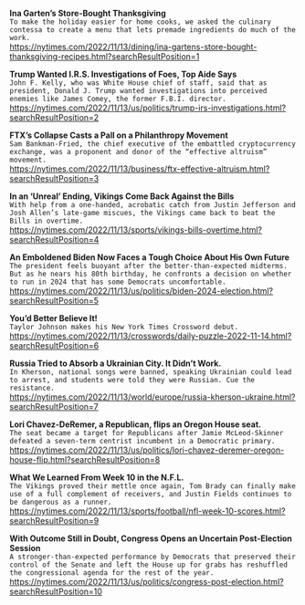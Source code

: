**Ina Garten’s Store-Bought Thanksgiving**\
`To make the holiday easier for home cooks, we asked the culinary contessa to create a menu that lets premade ingredients do much of the work.`\
https://nytimes.com/2022/11/13/dining/ina-gartens-store-bought-thanksgiving-recipes.html?searchResultPosition=1

**Trump Wanted I.R.S. Investigations of Foes, Top Aide Says**\
`John F. Kelly, who was White House chief of staff, said that as president, Donald J. Trump wanted investigations into perceived enemies like James Comey, the former F.B.I. director.`\
https://nytimes.com/2022/11/13/us/politics/trump-irs-investigations.html?searchResultPosition=2

**FTX’s Collapse Casts a Pall on a Philanthropy Movement**\
`Sam Bankman-Fried, the chief executive of the embattled cryptocurrency exchange, was a proponent and donor of the “effective altruism” movement.`\
https://nytimes.com/2022/11/13/business/ftx-effective-altruism.html?searchResultPosition=3

**In an ‘Unreal’ Ending, Vikings Come Back Against the Bills**\
`With help from a one-handed, acrobatic catch from Justin Jefferson and Josh Allen’s late-game miscues, the Vikings came back to beat the Bills in overtime.`\
https://nytimes.com/2022/11/13/sports/vikings-bills-overtime.html?searchResultPosition=4

**An Emboldened Biden Now Faces a Tough Choice About His Own Future**\
`The president feels buoyant after the better-than-expected midterms. But as he nears his 80th birthday, he confronts a decision on whether to run in 2024 that has some Democrats uncomfortable.`\
https://nytimes.com/2022/11/13/us/politics/biden-2024-election.html?searchResultPosition=5

**You’d Better Believe It!**\
`Taylor Johnson makes his New York Times Crossword debut.`\
https://nytimes.com/2022/11/13/crosswords/daily-puzzle-2022-11-14.html?searchResultPosition=6

**Russia Tried to Absorb a Ukrainian City. It Didn’t Work.**\
`In Kherson, national songs were banned, speaking Ukrainian could lead to arrest, and students were told they were Russian. Cue the resistance.`\
https://nytimes.com/2022/11/13/world/europe/russia-kherson-ukraine.html?searchResultPosition=7

**Lori Chavez-DeRemer, a Republican, flips an Oregon House seat.**\
`The seat became a target for Republicans after Jamie McLeod-Skinner defeated a seven-term centrist incumbent in a Democratic primary.`\
https://nytimes.com/2022/11/13/us/politics/lori-chavez-deremer-oregon-house-flip.html?searchResultPosition=8

**What We Learned From Week 10 in the N.F.L.**\
`The Vikings proved their mettle once again, Tom Brady can finally make use of a full complement of receivers, and Justin Fields continues to be dangerous as a runner.`\
https://nytimes.com/2022/11/13/sports/football/nfl-week-10-scores.html?searchResultPosition=9

**With Outcome Still in Doubt, Congress Opens an Uncertain Post-Election Session**\
`A stronger-than-expected performance by Democrats that preserved their control of the Senate and left the House up for grabs has reshuffled the congressional agenda for the rest of the year.`\
https://nytimes.com/2022/11/13/us/politics/congress-post-election.html?searchResultPosition=10

